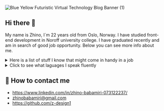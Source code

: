 
![Blue Yellow Futuristic Virtual Technology Blog Banner (1)](https://user-images.githubusercontent.com/74776389/196007474-ee13b4d2-1a82-4e47-b825-cf46a1b6ca95.jpg)

## Hi there 👋
My name is Zhino, I´m 22 years old from Oslo, Norway. I have studied front-end development in Noroff university college.
I have graduated recently and am in search of good job  opportunity.
Below you can see more info about me. 

<details>
 
<summary>Here is a list of stuff I know that might come in handy in a job</summary>

| My job skills  | Other tools    | Other skills     
|----------------|----------------|----------------|
| HTML           | Babel          | Gantt chart    |
| CSS            | WordPress     | Adobe XD       |
| JavaScript     | Shopify        | Adobe Photoshop|
| TypeScript     | REST API       | Procreate      |
| React.js       | Parcel         | Office 365
| Next.js        | Strapi
| Graphic design | Bootstrap
| Tailwind CSS   | Sass   
 
</details>                 

<details>
  
<summary>Click to see what laguages I speak fluently</summary>

| Rank | Languages |
|-----:|-----------|
|     1| Norwegian |
|     2| English   |
|     3| Kurdish   |
|     4| Persian   |
  
</details>

## 📱 How to contact me
- https://www.linkedin.com/in/zhino-babamiri-073122237/
- zhinobabamiri@gmail.com
- https://github.com/z-design1
